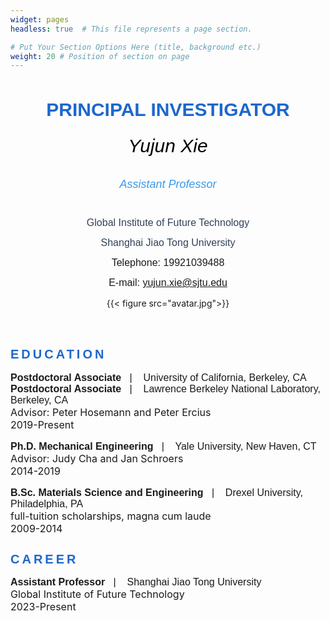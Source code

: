 ```yaml
---
widget: pages
headless: true  # This file represents a page section.

# Put Your Section Options Here (title, background etc.)
weight: 20 # Position of section on page
---
```


<div data-testid="richTextElement"><h1 style="font-size:30px; line-height:1.4em; text-align:center;margin-bottom:20px;"><span style="font-family:avenir-lt-w01_85-heavy1475544,avenir-lt-w05_85-heavy,sans-serif;color:#1D67CD;font-weight:bold;letter-spacing:normal;">
PRINCIPAL INVESTIGATOR</span></div>

<div style="width:100%">
  <div class="row">
    <div class="col-md-8" style="text-align:center;">
      <!-- 文字介绍 -->
      <h6><span style="color:#000000;font-size:30px;letter-spacing:normal;font-family:helvetica-w01-bold,helvetica-w02-bold,helvetica-lt-w10-bold,sans-serif;">
        Yujun Xie</span></h6>
      <h6 style="font-size:18px; line-height:1.3em;">
        <span style="color:#3899EC;letter-spacing:normal;font-size:18px;font-family:helvetica-w01-roman,helvetica-w02-roman,helvetica-lt-w10-roman,sans-serif;font-style:italic;">
        Assistant Professor</span>
      </h6>
      <p style="font-size:16px; line-height:1em;">
        <span style="font-family:arial,ms pgothic,dotum,helvetica,sans-serif;letter-spacing:normal;font-size:16px;color:#324158;">
        Global Institute of Future Technology</span>
      </p>
      <p class="font_8 wixui-rich-text__text" style="font-size:16px; line-height:1em;">
        <span style="color:#324158;" class="wixui-rich-text__text">
          <span style="font-size:16px;" class="wixui-rich-text__text">
            <span style="font-family:arial,ｍｓ ｐゴシック,ms pgothic,돋움,dotum,helvetica,sans-serif;" class="wixui-rich-text__text">
              <span style="letter-spacing:normal;" class="wixui-rich-text__text">
                Shanghai Jiao Tong University</span>
            </span>
          </span>
        </span>
      </p>
      <p class="font_8 wixui-rich-text__text" style="font-size:16px; line-height:1em;">
        <span style="font-size:16px;" class="wixui-rich-text__text">
          <span style="font-family:arial,ｍｓ ｐゴシック,ms pgothic,돋움,dotum,helvetica,sans-serif;" class="wixui-rich-text__text">
            <span style="letter-spacing:normal;" class="wixui-rich-text__text">
              Telephone: 19921039488</span>
          </span>
        </span>
      </p>
      <p class="font_8 wixui-rich-text__text" style="font-size:16px; line-height:1em;">
        <span style="font-family:arial,ｍｓ ｐゴシック,ms pgothic,돋움,dotum,helvetica,sans-serif;">
          <span style="letter-spacing:normal;">
            <span style="font-size:16px;">E-mail: </span>
            <span style="font-size:16px;">
              <a data-auto-recognition="true" href="mailto:yujun.xie@sjtu.edu">
                yujun.xie@sjtu.edu</a>
            </span>
          </span>
        </span>
      </p>
    </div>
    <div class="col-md-4" style="text-align:center;">
      <!-- 图像 -->
      <div data-testid="linkElement" class="j7pOnl">
        {{< figure src="avatar.jpg">}}
      </div>
    </div>
  </div>

  <br>
  <br>

  <div id="comp-lfq71qpv">
    <div id="comp-lbg5xpdw" data-testid="richTextElement"><h2  style="font-size:20px; line-height:normal;"><span style="color:#1D67CD;" ><span style="letter-spacing:0.2em;" class="wixui-rich-text__text"><span style="font-size:20px;" class="wixui-rich-text__text"><span style="font-family:avenir-lt-w01_85-heavy1475544,sans-serif;" class="wixui-rich-text__text">
    EDUCATION</span></span></span></span></h2></div>
    <div id="comp-lbg5xpdy" class="KcpHeO tz5f0K comp-lbg5xpdy wixui-rich-text" data-testid="richTextElement">
    <p style="font-size:16px; line-height:normal;">
    <span style="font-family:arial,ms pgothic,dotum,helvetica,sans-serif;">
        <span style="letter-spacing:normal;"><span style="font-size:16px;" ><span style="font-weight:bold;">Postdoctoral Associate</span>&nbsp; &nbsp;|&nbsp; &nbsp;</span></span>
        <span style="letter-spacing:normal;" class="wixui-rich-text__text"><span style="font-size:16px;" class="wixui-rich-text__text">University of California, Berkeley, CA</span></span>
    </span><br>
    <span style="font-family:arial,ms pgothic,dotum,helvetica,sans-serif;">
        <span style="letter-spacing:normal;"><span style="font-size:16px;" ><span style="font-weight:bold;">Postdoctoral Associate</span>&nbsp; &nbsp;|&nbsp; &nbsp;</span></span>
        <span style="letter-spacing:normal;" class="wixui-rich-text__text"><span style="font-size:16px;" class="wixui-rich-text__text">Lawrence Berkeley National Laboratory, Berkeley, CA</span></span>
    </span><br>
    <span style="letter-spacing:normal;"><span style="font-size:16px;">
        Advisor: Peter Hosemann and Peter Ercius </span></span><br>
    <span style="letter-spacing:normal;"><span style="font-size:16px;">
    2019-Present</span></span>
    </p>
    <p style="font-size:16px; line-height:normal;">
    <span style="font-family:arial,ms pgothic,dotum,helvetica,sans-serif;">
        <span style="letter-spacing:normal;" class="wixui-rich-text__text"><span style="font-size:16px;" class="wixui-rich-text__text"><span style="font-weight:bold;" class="wixui-rich-text__text">
        Ph.D. Mechanical Engineering</span>&nbsp; &nbsp;|&nbsp; &nbsp;</span></span>
        <span style="letter-spacing:normal;" class="wixui-rich-text__text"><span style="font-size:16px;" class="wixui-rich-text__text">
        Yale University, New Haven, CT</span></span>
    </span><br>
        <span style="letter-spacing:normal;"><span style="font-size:16px;">
        Advisor: Judy Cha and Jan Schroers </span></span><br>
        <span style="letter-spacing:normal;" class="wixui-rich-text__text"><span style="font-size:16px;" class="wixui-rich-text__text">
        2014-2019</span></span>
    </p>
    <p style="font-size:16px; line-height:normal;">
    <span style="font-family:arial,ms pgothic,dotum,helvetica,sans-serif;" >
        <span style="letter-spacing:normal;" ><span style="font-size:16px;" ><span style="font-weight:bold">
        B.Sc. Materials Science and Engineering</span>&nbsp; &nbsp;|&nbsp; &nbsp;</span></span>
        <span style="letter-spacing:normal;"><span style="font-size:16px;">
        Drexel University, Philadelphia, PA</span></span>
    </span><br>
    <span style="letter-spacing:normal;"><span style="font-size:16px;">
    full-tuition scholarships, magna cum laude</span></span><br>
    <span style="letter-spacing:normal;"><span style="font-size:16px;">
    2009-2014</span></span>
    </p>
    </div>
  </div>

  <div id="comp-lfq71qpv">
    <div id="comp-lbg5xpdw" data-testid="richTextElement"><h2  style="font-size:20px; line-height:normal;"><span style="color:#1D67CD;" ><span style="letter-spacing:0.2em;" class="wixui-rich-text__text"><span style="font-size:20px;" class="wixui-rich-text__text"><span style="font-family:avenir-lt-w01_85-heavy1475544,sans-serif;" class="wixui-rich-text__text">
    CAREER</span></span></span></span></h2></div>
    <div>
    <p style="font-size:16px; line-height:normal;">
    <span style="font-family:arial,ms pgothic,dotum,helvetica,sans-serif;" >
        <span style="letter-spacing:normal;" ><span style="font-size:16px;" ><span style="font-weight:bold">
        Assistant Professor</span>&nbsp; &nbsp;|&nbsp; &nbsp;</span></span>
        <span style="letter-spacing:normal;"><span style="font-size:16px;">
        Shanghai Jiao Tong University</span></span>
    </span><br>
    <span style="letter-spacing:normal;"><span style="font-size:16px;">
    Global Institute of Future Technology</span></span><br>
    <span style="letter-spacing:normal;"><span style="font-size:16px;">
    2023-Present</span></span>
    </div>
  </div>
</div>
